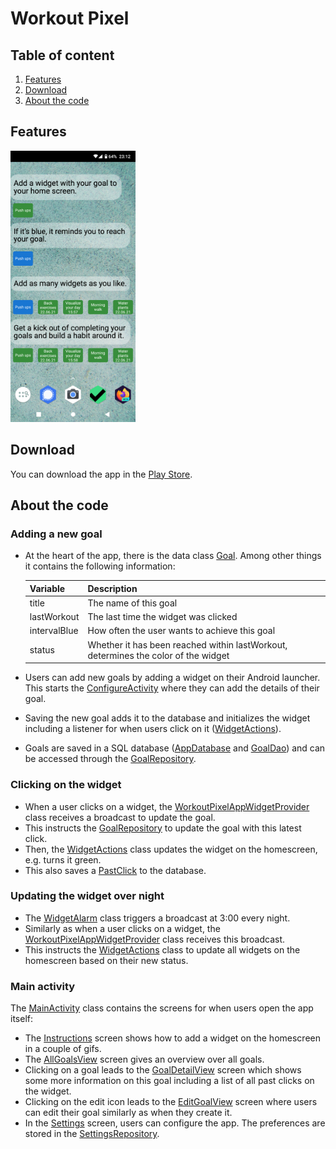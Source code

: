 # Workout Pixel

## Table of content
1. [Features](#Features)
2. [Download](#Download)
3. [About the code](#About-the-code)

## Features
<img src="/features.png" alt="Features" width="200"/>

## Download
You can download the app in the [Play Store](https://play.google.com/store/apps/details?id=ch.karimattia.workoutpixels).

## About the code
### Adding a new goal
* At the heart of the app, there is the data class [Goal](/app/src/main/java/ch/karimattia/workoutpixel/data/Goal.kt). Among other things it contains the following information:

	| Variable      | Description          														|
	| :--- 					| :--- 																						|
	| title 				| The name of this goal 													|
	| lastWorkout 	| The last time the widget was clicked 						|
	| intervalBlue 	| How often the user wants to achieve this goal 	|
	| status 				| Whether it has been reached within lastWorkout, determines the color of the widget |

* Users can add new goals by adding a widget on their Android launcher. This starts the [ConfigureActivity](/app/src/main/java/ch/karimattia/workoutpixel/activities/ConfigureActivity.kt) where they can add the details of their goal. 
* Saving the new goal adds it to the database and initializes the widget including a listener for when users click on it ([WidgetActions](/app/src/main/java/ch/karimattia/workoutpixel/core/WidgetActions.kt)).
* Goals are saved in a SQL database ([AppDatabase](/app/src/main/java/ch/karimattia/workoutpixel/data/AppDatabase.kt) and [GoalDao](/app/src/main/java/ch/karimattia/workoutpixel/data/GoalDao.kt)) and can be accessed through the [GoalRepository](/app/src/main/java/ch/karimattia/workoutpixel/data/GoalRepository.kt).

### Clicking on the widget
* When a user clicks on a widget, the [WorkoutPixelAppWidgetProvider](/app/src/main/java/ch/karimattia/workoutpixel/core/WorkoutPixelAppWidgetProvider.kt) class receives a broadcast to update the goal.
* This instructs the [GoalRepository](/app/src/main/java/ch/karimattia/workoutpixel/data/GoalRepository.kt) to update the goal with this latest click.
* Then, the [WidgetActions](/app/src/main/java/ch/karimattia/workoutpixel/core/WidgetActions.kt) class updates the widget on the homescreen, e.g. turns it green.
* This also saves a [PastClick](/app/src/main/java/ch/karimattia/workoutpixel/data/PastClick.kt) to the database.

### Updating the widget over night
* The [WidgetAlarm](/app/src/main/java/ch/karimattia/workoutpixel/core/WidgetAlarm.kt) class triggers a broadcast at 3:00 every night.
* Similarly as when a user clicks on a widget, the [WorkoutPixelAppWidgetProvider](/app/src/main/java/ch/karimattia/workoutpixel/core/WorkoutPixelAppWidgetProvider.kt) class receives this broadcast.
* This instructs the [WidgetActions](/app/src/main/java/ch/karimattia/workoutpixel/core/WidgetActions.kt) class to update all widgets on the homescreen based on their new status.

### Main activity
The [MainActivity](/app/src/main/java/ch/karimattia/workoutpixel/activities/MainActivity.kt) class contains the screens for when users open the app itself:
* The [Instructions](/app/src/main/java/ch/karimattia/workoutpixel/screens/Instructions.kt) screen shows how to add a widget on the homescreen in a couple of gifs.
* The [AllGoalsView](/app/src/main/java/ch/karimattia/workoutpixel/screens/allGoals/AllGoalsView.kt) screen gives an overview over all goals.
* Clicking on a goal leads to the [GoalDetailView](/app/src/main/java/ch/karimattia/workoutpixel/screens/goalDetail/GoalDetailView.kt) screen which shows some more information on this goal including a list of all past clicks on the widget.
* Clicking on the edit icon leads to the [EditGoalView](/app/src/main/java/ch/karimattia/workoutpixel/screens/EditGoalView.kt) screen where users can edit their goal similarly as when they create it.
* In the [Settings](/app/src/main/java/ch/karimattia/workoutpixel/screens/settings/Settings.kt) screen, users can configure the app. The preferences are stored in the [SettingsRepository](/app/src/main/java/ch/karimattia/workoutpixel/data/SettingsRepository.kt).
